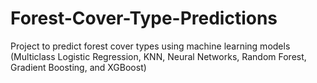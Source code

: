 # Forest-Cover-Type-Predictions
Project to predict forest cover types using machine learning models (Multiclass Logistic Regression, KNN, Neural Networks, Random Forest, Gradient Boosting, and XGBoost) 
